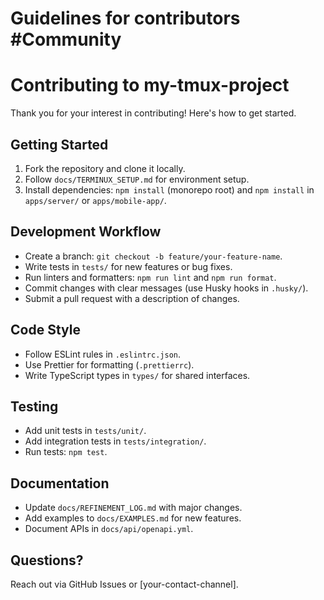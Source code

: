 # Guidelines for contributors #Community

# Contributing to my-tmux-project

Thank you for your interest in contributing! Here's how to get started.

## Getting Started
1. Fork the repository and clone it locally.
2. Follow `docs/TERMINUX_SETUP.md` for environment setup.
3. Install dependencies: `npm install` (monorepo root) and `npm install` in `apps/server/` or `apps/mobile-app/`.

## Development Workflow
- Create a branch: `git checkout -b feature/your-feature-name`.
- Write tests in `tests/` for new features or bug fixes.
- Run linters and formatters: `npm run lint` and `npm run format`.
- Commit changes with clear messages (use Husky hooks in `.husky/`).
- Submit a pull request with a description of changes.

## Code Style
- Follow ESLint rules in `.eslintrc.json`.
- Use Prettier for formatting (`.prettierrc`).
- Write TypeScript types in `types/` for shared interfaces.

## Testing
- Add unit tests in `tests/unit/`.
- Add integration tests in `tests/integration/`.
- Run tests: `npm test`.

## Documentation
- Update `docs/REFINEMENT_LOG.md` with major changes.
- Add examples to `docs/EXAMPLES.md` for new features.
- Document APIs in `docs/api/openapi.yml`.

## Questions?
Reach out via GitHub Issues or [your-contact-channel].
